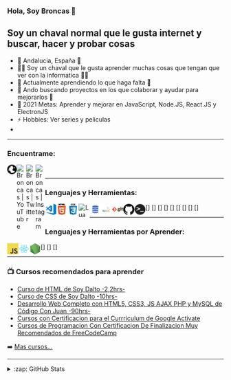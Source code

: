 ### Hola, Soy Broncas 👋

## Soy un chaval normal que le gusta internet y buscar, hacer y probar cosas
- 📍 Andalucia, España 🥵
- 🧑‍💻 Soy un chaval que le gusta aprender muchas cosas que tengan que ver con la informatica 👨‍💻
- 📓 Actualmente aprendiendo lo que haga falta 📣
- 📁 Ando buscando proyectos en los que colaborar y ayudar para mejorarlos 📂
- 🥅 2021 Metas: Aprender y mejorar en JavaScript, Node.JS, React.JS y ElectronJS
- ⚡ Hobbies: Ver series y peliculas 
- 
---

### Encuentrame:

[<img align="left" alt="Broncas.com" width="22px" src="https://raw.githubusercontent.com/iconic/open-iconic/master/svg/globe.svg" />][website]
[<img align="left" alt="Broncas | YouTube" width="22px" src="https://cdn.jsdelivr.net/npm/simple-icons@v3/icons/youtube.svg" />][youtube]
[<img align="left" alt="Broncas | Twitter" width="22px" src="https://cdn.jsdelivr.net/npm/simple-icons@v3/icons/twitter.svg" />][twitter]
<!--[<img align="left" alt="Broncas | LinkedIn" width="22px" src="https://cdn.jsdelivr.net/npm/simple-icons@v3/icons/linkedin.svg" />][linkedin]-->
[<img align="left" alt="Broncas | Instagram" width="22px" src="https://cdn.jsdelivr.net/npm/simple-icons@v3/icons/instagram.svg" />][instagram]

<br />

---

### Lenguajes y Herramientas:

[<img align="left" alt="Visual Studio Code" width="26px" src="https://raw.githubusercontent.com/github/explore/80688e429a7d4ef2fca1e82350fe8e3517d3494d/topics/visual-studio-code/visual-studio-code.png" />]
[<img align="left" alt="HTML5" width="26px" src="https://raw.githubusercontent.com/github/explore/80688e429a7d4ef2fca1e82350fe8e3517d3494d/topics/html/html.png" />]
[<img align="left" alt="CSS3" width="26px" src="https://raw.githubusercontent.com/github/explore/80688e429a7d4ef2fca1e82350fe8e3517d3494d/topics/css/css.png" />]
[<img align="left" alt="Lua" width="26px" src="https://avatars.githubusercontent.com/u/2319114?s=200&v=4" />]
[<img align="left" alt="SQL" width="26px" src="https://raw.githubusercontent.com/github/explore/80688e429a7d4ef2fca1e82350fe8e3517d3494d/topics/sql/sql.png" />]
[<img align="left" alt="MySQL" width="26px" src="https://raw.githubusercontent.com/github/explore/80688e429a7d4ef2fca1e82350fe8e3517d3494d/topics/mysql/mysql.png" />]
[<img align="left" alt="Git" width="26px" src="https://raw.githubusercontent.com/github/explore/80688e429a7d4ef2fca1e82350fe8e3517d3494d/topics/git/git.png" />]
[<img align="left" alt="GitHub" width="26px" src="https://raw.githubusercontent.com/github/explore/78df643247d429f6cc873026c0622819ad797942/topics/github/github.png" />]
[<img align="left" alt="Terminal" width="26px" src="https://raw.githubusercontent.com/github/explore/80688e429a7d4ef2fca1e82350fe8e3517d3494d/topics/terminal/terminal.png" />]

---

### Lenguajes y Herramientas por Aprender:

[<img align="left" alt="JavaScript" width="26px" src="https://raw.githubusercontent.com/github/explore/80688e429a7d4ef2fca1e82350fe8e3517d3494d/topics/javascript/javascript.png" />]
[<img align="left" alt="React" width="26px" src="https://raw.githubusercontent.com/github/explore/80688e429a7d4ef2fca1e82350fe8e3517d3494d/topics/react/react.png" />]
[<img align="left" alt="Node.js" width="26px" src="https://raw.githubusercontent.com/github/explore/80688e429a7d4ef2fca1e82350fe8e3517d3494d/topics/nodejs/nodejs.png" />]




---

### 📺 Cursos recomendados para aprender

<!-- YOUTUBE:START -->
- [Curso de HTML de Soy Dalto -2,2hrs-](https://www.youtube.com/watch?v=kN1XP-Bef7w)
- [Curso de CSS de Soy Dalto -10hrs-](https://www.youtube.com/watch?v=OWKXEJN67FE)
- [Desarrollo Web Completo con HTML5, CSS3, JS AJAX PHP y MySQL de Código Con Juan -90hrs-](https://www.udemy.com/course/desarrollo-web-completo-con-html5-css3-js-php-y-mysql/learn/lecture/24106032?start=240#overview)
- [Cursos con Certificacion para el Currriculum de Google Activate](https://learndigital.withgoogle.com/activate)
- [Cursos de Programacion Con Certificacion De Finalizacion Muy Recomendados de FreeCodeCamp ](https://www.freecodecamp.org)
<!-- YOUTUBE:END -->

➡️ [Mas cursos...](https://udemy.com/)

---


<details>
  <summary>:zap: GitHub Stats</summary>

  <img align="left" alt="Estadisticas de GitHub de Broncas" src="https://github-readme-stats.vercel.app/api?username=broncas&hide=contribs,prs" />

</details>

[website]: https://broncas.es
[course]: https://broncas.es
[twitter]: https://twitter.com/soybroncas
[youtube]: https://www.youtube.com/channel/UCjFDO2sUUan6vnRAoY9NAIQ
[instagram]: https://instagram.com/codeSTACKr
<!--[linkedin]: https://linkedin.com/in/codeSTACKr 
[webdevplaylist]: https://www.youtube.com/playlist?list=PLkwxH9e_vrAJ0WbEsFA9W3I1W-g_BTsbt
[jsplaylist]: https://www.youtube.com/playlist?list=PLkwxH9e_vrALRJKu7wfXby3MKeflhTu6B
[cssplaylist]: https://www.youtube.com/playlist?list=PLkwxH9e_vrALSdvZuEh6gqQdmDoDIoqz4
[reactplaylist]: https://www.youtube.com/playlist?list=PLkwxH9e_vrAK4TdffpxKY3QGyHCpxFcQ0-->
